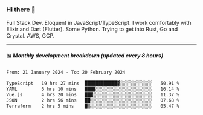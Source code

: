 ### Hi there 👋

Full Stack Dev. Eloquent in JavaScript/TypeScript. I work comfortably with Elixir and Dart (Flutter). Some Python. Trying to get into Rust, Go and Crystal. AWS, GCP.

***

##### 📊 Monthly development breakdown (updated every 8 hours)

<!--START_SECTION:waka-->

```txt
From: 21 January 2024 - To: 20 February 2024

TypeScript   19 hrs 27 mins  ████████████▓░░░░░░░░░░░░   50.91 %
YAML         6 hrs 10 mins   ████░░░░░░░░░░░░░░░░░░░░░   16.14 %
Vue.js       4 hrs 20 mins   ███░░░░░░░░░░░░░░░░░░░░░░   11.37 %
JSON         2 hrs 56 mins   ██░░░░░░░░░░░░░░░░░░░░░░░   07.68 %
Terraform    2 hrs 5 mins    █▒░░░░░░░░░░░░░░░░░░░░░░░   05.47 %
```

<!--END_SECTION:waka-->
